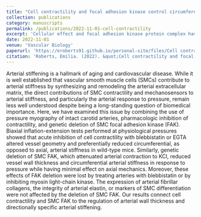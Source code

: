 ```yaml
---
title: "Cell contractility and focal adhesion kinase control circumferential arterial stiffness"
collection: publications
category: manuscripts
permalink: /publications/2022-11-01-cell-contractility
excerpt: 'Cellular effect and focal adhesion kinase protein complex have a measureable effect on structure and function of arteries'
date: 2022-11-01
venue: 'Vascular Biology'
paperurl: 'https://eroberts91.github.io/personal-site/files/Cell contractility and focal adhesion kinase control circumferential arterial stiffness.pdf'
citation: 'Roberts, Emilia. (2022). &quot;Cell contractility and focal adhesion kinase control circumferential arterial stiffness.&quot; <i>Vascular Biology</i>. 4(1).'
---
```


Arterial stiffening is a hallmark of aging and cardiovascular disease. While it is well established that vascular smooth muscle cells (SMCs) contribute to arterial stiffness by synthesizing and remodeling the arterial extracellular matrix, the direct contributions of SMC contractility and mechanosensors to arterial stiffness, and particularly the arterial response to pressure, remain less well understood despite being a long-standing question of biomedical importance. Here, we have examined this issue by combining the use of pressure myography of intact carotid arteries, pharmacologic inhibition of contractility, and genetic deletion of SMC focal adhesion kinase (FAK). Biaxial inflation-extension tests performed at physiological pressures showed that acute inhibition of cell contractility with blebbistatin or EGTA altered vessel geometry and preferentially reduced circumferential, as opposed to axial, arterial stiffness in wild-type mice. Similarly, genetic deletion of SMC FAK, which attenuated arterial contraction to KCl, reduced vessel wall thickness and circumferential arterial stiffness in response to pressure while having minimal effect on axial mechanics. Moreover, these effects of FAK deletion were lost by treating arteries with blebbistatin or by inhibiting myosin light-chain kinase. The expression of arterial fibrillar collagens, the integrity of arterial elastin, or markers of SMC differentiation were not affected by the deletion of SMC FAK. Our results connect cell contractility and SMC FAK to the regulation of arterial wall thickness and directionally specific arterial stiffening.